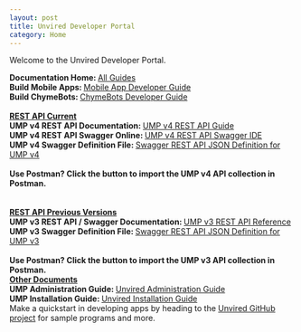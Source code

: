 ```yaml
---
layout: post
title: Unvired Developer Portal
category: Home
---
```


Welcome to the Unvired Developer Portal.

<div class="message">
<strong>Documentation Home: </strong><a href="https://unvired.atlassian.net/wiki/" target="_blank">All Guides</a>
<br>
<strong>Build Mobile Apps:  </strong><a href="https://unvired.atlassian.net/wiki/spaces/UNVIRED/overview" target="_blank">Mobile App Developer Guide</a>
<br>
<strong>Build ChymeBots:  </strong><a href="https://unvired.atlassian.net/wiki/spaces/CHYME/pages/37781549/Chyme+Development+Guide" target="_blank">ChymeBots Developer Guide</a>
<br><br>
<strong><u>REST API Current</u></strong>
<br>
<strong>UMP v4 REST API Documentation: </strong><a href="https://unvired.atlassian.net/wiki/spaces/UNVIRED/pages/143753328/UMP+REST+API+Guide" target="_blank">UMP v4 REST API Guide</a>
<br>
<strong>UMP v4 REST API Swagger Online: </strong><a href="http://developer.unvired.com/docs/REST/" target="_blank">UMP v4 REST API Swagger IDE</a>
<br>
<strong>UMP v4 Swagger Definition File: </strong><a href="http://developer.unvired.com/docs/REST/swagger.json" target="_blank">Swagger REST API JSON Definition for UMP v4</a>
<br>
<br>
<strong>Use Postman? Click the button to import the UMP v4 API collection in Postman.</strong>
<div class="postman-run-button"
data-postman-action="collection/import"
data-postman-var-1="a6a2672ed2f3614a7f46"></div>
<script type="text/javascript">
  (function (p,o,s,t,m,a,n) {
    !p[s] && (p[s] = function () { (p[t] || (p[t] = [])).push(arguments); });
    !o.getElementById(s+t) && o.getElementsByTagName("head")[0].appendChild((
      (n = o.createElement("script")),
      (n.id = s+t), (n.async = 1), (n.src = m), n
    ));
  }(window, document, "_pm", "PostmanRunObject", "https://run.pstmn.io/button.js"));
</script>
<br>
<br>
<strong><u>REST API Previous Versions</u></strong>
<br>
<strong>UMP v3 REST API / Swagger Documentation: </strong><a href="http://developer.unvired.com/docs/REST/indexv3.html" target="_blank">UMP v3 REST API Reference</a>
<br>
<strong>UMP v3 Swagger Definition File: </strong><a href="http://developer.unvired.com/docs/REST/swagger-UMP3.json" target="_blank">Swagger REST API JSON Definition for UMP v3</a>
<br>
<br>
<strong>Use Postman? Click the button to import the UMP v3 API collection in Postman.</strong>
<div class="postman-run-button"
data-postman-action="collection/import"
data-postman-var-1="b0f18da3a10d1c71ac04"></div>
<script type="text/javascript">
  (function (p,o,s,t,m,a,n) {
    !p[s] && (p[s] = function () { (p[t] || (p[t] = [])).push(arguments); });
    !o.getElementById(s+t) && o.getElementsByTagName("head")[0].appendChild((
      (n = o.createElement("script")),
      (n.id = s+t), (n.async = 1), (n.src = m), n
    ));
  }(window, document, "_pm", "PostmanRunObject", "https://run.pstmn.io/button.js"));
</script>
</div>

<div class="message">
<strong><u>Other Documents</u></strong>
<br>
<strong>UMP Administration Guide: </strong><a href="https://unvired.atlassian.net/wiki/display/UMP4" target="_blank">Unvired Administration Guide</a>
<br>
<strong>UMP Installation Guide: </strong><a href="https://unvired.atlassian.net/wiki/display/IGU4" target="_blank">Unvired Installation Guide</a>
</div>

<div class="message">
Make a quickstart in developing apps by heading to the <a href="https://github.com/unvired">Unvired GitHub project</a> for sample programs and more.
</div>
